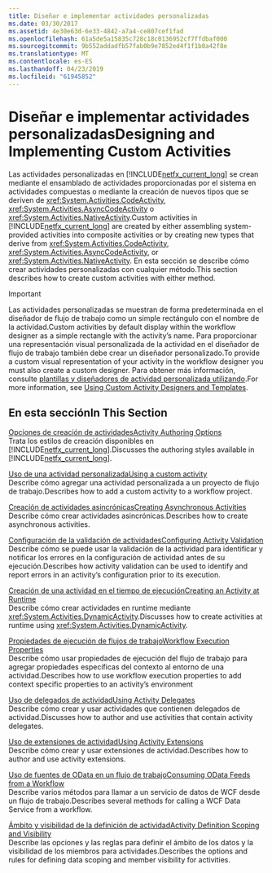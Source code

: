 ```yaml
---
title: Diseñar e implementar actividades personalizadas
ms.date: 03/30/2017
ms.assetid: 4e30e63d-6e33-4842-a7a4-ce807cef1fad
ms.openlocfilehash: 61a5de5a15835c728c18c0136952cf7ffdbaf000
ms.sourcegitcommit: 9b552addadfb57fab0b9e7852ed4f1f1b8a42f8e
ms.translationtype: MT
ms.contentlocale: es-ES
ms.lasthandoff: 04/23/2019
ms.locfileid: "61945852"
---
```

# <a name="designing-and-implementing-custom-activities"></a><span data-ttu-id="87e5f-102">Diseñar e implementar actividades personalizadas</span><span class="sxs-lookup"><span data-stu-id="87e5f-102">Designing and Implementing Custom Activities</span></span>
<span data-ttu-id="87e5f-103">Las actividades personalizadas en [!INCLUDE[netfx_current_long](../../../includes/netfx-current-long-md.md)] se crean mediante el ensamblado de actividades proporcionadas por el sistema en actividades compuestas o mediante la creación de nuevos tipos que se deriven de <xref:System.Activities.CodeActivity>, <xref:System.Activities.AsyncCodeActivity> o <xref:System.Activities.NativeActivity>.</span><span class="sxs-lookup"><span data-stu-id="87e5f-103">Custom activities in [!INCLUDE[netfx_current_long](../../../includes/netfx-current-long-md.md)] are created by either assembling system-provided activities into composite activities or by creating new types that derive from <xref:System.Activities.CodeActivity>, <xref:System.Activities.AsyncCodeActivity>, or <xref:System.Activities.NativeActivity>.</span></span> <span data-ttu-id="87e5f-104">En esta sección se describe cómo crear actividades personalizadas con cualquier método.</span><span class="sxs-lookup"><span data-stu-id="87e5f-104">This section describes how to create custom activities with either method.</span></span>  
  
> [!IMPORTANT]
>  <span data-ttu-id="87e5f-105">Las actividades personalizadas se muestran de forma predeterminada en el diseñador de flujo de trabajo como un simple rectángulo con el nombre de la actividad.</span><span class="sxs-lookup"><span data-stu-id="87e5f-105">Custom activities by default display within the workflow designer as a simple rectangle with the activity’s name.</span></span> <span data-ttu-id="87e5f-106">Para proporcionar una representación visual personalizada de la actividad en el diseñador de flujo de trabajo también debe crear un diseñador personalizado.</span><span class="sxs-lookup"><span data-stu-id="87e5f-106">To provide a custom visual representation of your activity in the workflow designer you must also create a custom designer.</span></span> <span data-ttu-id="87e5f-107">Para obtener más información, consulte [plantillas y diseñadores de actividad personalizada utilizando](using-custom-activity-designers-and-templates.md).</span><span class="sxs-lookup"><span data-stu-id="87e5f-107">For more information, see [Using Custom Activity Designers and Templates](using-custom-activity-designers-and-templates.md).</span></span>  
  
## <a name="in-this-section"></a><span data-ttu-id="87e5f-108">En esta sección</span><span class="sxs-lookup"><span data-stu-id="87e5f-108">In This Section</span></span>  
 [<span data-ttu-id="87e5f-109">Opciones de creación de actividades</span><span class="sxs-lookup"><span data-stu-id="87e5f-109">Activity Authoring Options</span></span>](activity-authoring-options-in-wf.md)  
 <span data-ttu-id="87e5f-110">Trata los estilos de creación disponibles en [!INCLUDE[netfx_current_long](../../../includes/netfx-current-long-md.md)].</span><span class="sxs-lookup"><span data-stu-id="87e5f-110">Discusses the authoring styles available in [!INCLUDE[netfx_current_long](../../../includes/netfx-current-long-md.md)].</span></span>  
  
 [<span data-ttu-id="87e5f-111">Uso de una actividad personalizada</span><span class="sxs-lookup"><span data-stu-id="87e5f-111">Using a custom activity</span></span>](using-a-custom-activity.md)  
 <span data-ttu-id="87e5f-112">Describe cómo agregar una actividad personalizada a un proyecto de flujo de trabajo.</span><span class="sxs-lookup"><span data-stu-id="87e5f-112">Describes how to add a custom activity to a workflow project.</span></span>  
  
  [<span data-ttu-id="87e5f-113">Creación de actividades asincrónicas</span><span class="sxs-lookup"><span data-stu-id="87e5f-113">Creating Asynchronous Activities</span></span>](creating-asynchronous-activities-in-wf.md)  
 <span data-ttu-id="87e5f-114">Describe cómo crear actividades asincrónicas.</span><span class="sxs-lookup"><span data-stu-id="87e5f-114">Describes how to create asynchronous activities.</span></span>  
  
 [<span data-ttu-id="87e5f-115">Configuración de la validación de actividades</span><span class="sxs-lookup"><span data-stu-id="87e5f-115">Configuring Activity Validation</span></span>](configuring-activity-validation.md)  
 <span data-ttu-id="87e5f-116">Describe cómo se puede usar la validación de la actividad para identificar y notificar los errores en la configuración de actividad antes de su ejecución.</span><span class="sxs-lookup"><span data-stu-id="87e5f-116">Describes how activity validation can be used to identify and report errors in an activity’s configuration prior to its execution.</span></span>  
  
 [<span data-ttu-id="87e5f-117">Creación de una actividad en el tiempo de ejecución</span><span class="sxs-lookup"><span data-stu-id="87e5f-117">Creating an Activity at Runtime</span></span>](creating-an-activity-at-runtime-with-dynamicactivity.md)  
 <span data-ttu-id="87e5f-118">Describe cómo crear actividades en runtime mediante <xref:System.Activities.DynamicActivity>.</span><span class="sxs-lookup"><span data-stu-id="87e5f-118">Discusses how to create activities at runtime using <xref:System.Activities.DynamicActivity>.</span></span>  
  
 [<span data-ttu-id="87e5f-119">Propiedades de ejecución de flujos de trabajo</span><span class="sxs-lookup"><span data-stu-id="87e5f-119">Workflow Execution Properties</span></span>](workflow-execution-properties.md)  
 <span data-ttu-id="87e5f-120">Describe cómo usar propiedades de ejecución del flujo de trabajo para agregar propiedades específicas del contexto al entorno de una actividad.</span><span class="sxs-lookup"><span data-stu-id="87e5f-120">Describes how to use workflow execution properties to add context specific properties to an activity’s environment</span></span>  
  
 [<span data-ttu-id="87e5f-121">Uso de delegados de actividad</span><span class="sxs-lookup"><span data-stu-id="87e5f-121">Using Activity Delegates</span></span>](using-activity-delegates.md)  
 <span data-ttu-id="87e5f-122">Describe cómo crear y usar actividades que contienen delegados de actividad.</span><span class="sxs-lookup"><span data-stu-id="87e5f-122">Discusses how to author and use activities that contain activity delegates.</span></span>
  
 [<span data-ttu-id="87e5f-123">Uso de extensiones de actividad</span><span class="sxs-lookup"><span data-stu-id="87e5f-123">Using Activity Extensions</span></span>](using-activity-extensions.md)  
 <span data-ttu-id="87e5f-124">Describe cómo crear y usar extensiones de actividad.</span><span class="sxs-lookup"><span data-stu-id="87e5f-124">Describes how to author and use activity extensions.</span></span>  
  
 [<span data-ttu-id="87e5f-125">Uso de fuentes de OData en un flujo de trabajo</span><span class="sxs-lookup"><span data-stu-id="87e5f-125">Consuming OData Feeds from a Workflow</span></span>](consuming-odata-feeds-from-a-workflow.md)  
 <span data-ttu-id="87e5f-126">Describe varios métodos para llamar a un servicio de datos de WCF desde un flujo de trabajo.</span><span class="sxs-lookup"><span data-stu-id="87e5f-126">Describes several methods for calling a WCF Data Service from a workflow.</span></span>  
  
 [<span data-ttu-id="87e5f-127">Ámbito y visibilidad de la definición de actividad</span><span class="sxs-lookup"><span data-stu-id="87e5f-127">Activity Definition Scoping and Visibility</span></span>](activity-definition-scoping-and-visibility.md)  
 <span data-ttu-id="87e5f-128">Describe las opciones y las reglas para definir el ámbito de los datos y la visibilidad de los miembros para actividades.</span><span class="sxs-lookup"><span data-stu-id="87e5f-128">Describes the options and rules for defining data scoping and member visibility for activities.</span></span>
